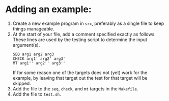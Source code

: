 # Adding an example:

1. Create a new example program in `src`, preferably as a single file to keep things manageable.
2. At the start of your file, add a comment specified exactly as follows.
   These lines are used by the testing script to determine the input argument(s).
   ```
   SEQ arg1 arg2 arg3
   CHECK arg1' arg2' arg3'
   MT arg1'' arg2'' arg3''
   ```
   If for some reason one of the targets does not (yet) work for the example,
   by leaving that target out the test for that target will be skipped.
3. Add the file to the `seq`, `check`, and `mt` targets in the `Makefile`.
4. Add the file to `test.sh`.
